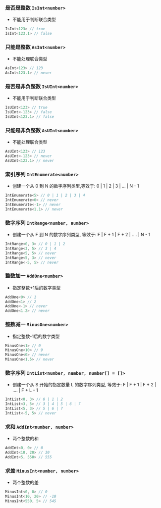 
### 是否是整数 `IsInt<number>`
 * 不能用于判断联合类型

``` typescript
IsInt<123> // true
IsInt<123.1> // false
```

			
### 只能是整数 `AsInt<number>`
 * 不能处理联合类型

``` typescript
AsInt<123> // 123
AsInt<123.1> // never
```

			
### 是否是非负整数 `IsUInt<number>`
 * 不能用于判断联合类型

``` typescript
IsUInt<123> // true
IsUInt<-123> // false
IsUInt<123.1> // false
```

			
### 只能是非负整数 `AsUInt<number>`
 * 不能处理联合类型

``` typescript
AsUInt<123> // 123
AsUInt<-123> // never
AsUInt<123.1> // never
```

			
### 索引序列 `IntEnumerate<number>`
 * 创建一个从 0 到 N 的数字序列类型,等效于: 0 | 1 | 2 | 3 | ... | N - 1

``` typescript
IntEnumerate<5> // 0 | 1 | 2 | 3 | 4
IntEnumerate<0> // never
IntEnumerate<-1> // never
IntEnumerate<1.1> // never
```

			
### 数字序列 `IntRange<number, number>`
 * 创建一个从 F 到 N 的数字序列类型, 等效于: F | F + 1 | F + 2 | .... | N - 1

``` typescript
IntRange<0, 3> // 0 | 1 | 2
IntRange<3, 5> // 3 | 4
IntRange<5, 5> // never
IntRange<5, 3> // never
IntRange<-5, 5> // never
```

			
### 整数加一 `AddOne<number>`
 * 指定整数+1后的数字类型

``` typescript
AddOne<0> // 1
AddOne<1> // 2
AddOne<-1> // never
AddOne<1.2> // never
```

			
### 整数减一 `MinusOne<number>`
 * 指定整数-1后的数字类型

``` typescript
MinusOne<1> // 0
MinusOne<10> // 9
MinusOne<0> // never
MinusOne<1.5> // never
```

			
### 数字序列 `IntList<number, number, number[] = []>`
 * 创建一个从 S 开始的指定数量 L 的数字序列类型, 等效于: F | F + 1 | F + 2 | .... | F + L - 1

``` typescript
IntList<0, 3> // 0 | 1 | 2
IntList<3, 5> // 3 | 4 | 5 | 6 | 7
IntList<5, 3> // 5 | 6 | 7
IntList<-5, 5> // never
```

			
### 求和 `AddInt<number, number>`
 * 两个整数的和

``` typescript
AddInt<0, 0> // 0
AddInt<10, 20> // 30
AddInt<5, 550> // 555
```

			
### 求差 `MinusInt<number, number>`
 * 两个整数的差

``` typescript
MinusInt<0, 0> // 0
MinusInt<10, 20> // -10
MinusInt<550, 5> // 545
```

			